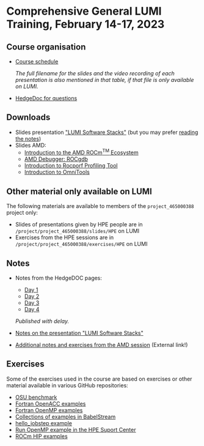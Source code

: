 # Comprehensive General LUMI Training, February 14-17, 2023

## Course organisation

-   [Course schedule](schedule.md)

     *The full filename for the slides and the video recording of each presentation is also mentioned in that table,
     if that file is only available on LUMI.*

-   [HedgeDoc for questions](https://md.sigma2.no/lumi-general-course?both)

## Downloads

-   Slides presentation ["LUMI Software Stacks"](files/LUMI-Software-20230215.pdf) 
    (but you may prefer [reading the notes](software_stacks.md))
-   Slides AMD:
    -   [Introduction to the AMD ROCm<sup>TM</sup> Ecosystem](files/01_introduction_amd_rocm.pdf)
    -   [AMD Debugger: ROCgdb](files/02_Rocgdb_Tutorial.pdf)
    -   [Introduction to Rocporf Profiling Tool](files/03_intro_rocprof.pdf)
    -   [Introduction to OmniTools](files/04_intro_omnitools_new.pdf)


## Other material only available on LUMI

The following materials are available to members of the `project_465000388` project only:

-   Slides of presentations given by HPE people are in
    <code>/project/project_465000388/slides/HPE</code> on LUMI
-   Exercises from the HPE sessions are in
    <code>/project/project_465000388/exercises/HPE</code> on LUMI

<!--
The following materials can only be found on LUMI and are only accessible to members of project_465000388:

-   Introduction to the Cray EX Hardware and Programming Environment on LUMI-G
    -   Slides: <code>/project/project_465000388/slides/HPE/01_Intro_EX_Architecture_and_PE.pdf</code>
    -   Recording: <code>/project/project_465000388/recordings/01_Intro_EX_Architecture_and_PE.mp4</code> 
-   Running Applications on LUMI-G
    -   Slides: <code>/project/project_465000388/slides/HPE/02_Running_Applications_and_Tools.pdf</code>
    -   Recording: <code>/project/project_465000388/recordings/02_Running_Applications_and_Tools.mp4</code>
-   Introduction to AMD ROCm<sup>TM</sup> Ecosystem
    -   Recording: <code>/project/project_465000388/recordings/03_Introduction_to_the_AMD_ROCmTM_ecosystem.mp4</code>
-   Exercises are in <code>/project/project_465000388/exercises</code>
-->


## Notes

-   Notes from the HedgeDOC pages:
    -   [Day 1](hedgedoc_notes_day1.md)
    -   [Day 2](hedgedoc_notes_day2.md)
    -   [Day 3](hedgedoc_notes_day3.md)
    -   [Day 4](hedgedoc_notes_day4.md)
    
    <em>Published with delay.</em>
    
-   [Notes on the presentation "LUMI Software Stacks"](software_stacks.md)

-   [Additional notes and exercises from the AMD session](https://hackmd.io/rhopZnwTSm2xIYM3OUhwUA) (External link!)


## Exercises

Some of the exercises used in the course are based on exercises or other material available in various GitHub repositories:

-   [OSU benchmark](https://mvapich.cse.ohio-state.edu/download/mvapich/osu-micro-benchmarks-5.9.tar.gz)
-   [Fortran OpenACC examples](https://github.com/RonRahaman/openacc-mpi-demos)
-   [Fortran OpenMP examples](https://github.com/ye-luo/openmp-target)
-   [Collections of examples in BabelStream](https://github.com/UoB-HPC/BabelStream)
-   [hello_jobstep example](https://code.ornl.gov/olcf/hello_jobstep)
-   [Run OpenMP example in the HPE Suport Center](https://support.hpe.com/hpesc/public/docDisplay?docId=a00114008en_us&docLocale=en_US&page=Run_an_OpenMP_Application.html)
-   [ROCm HIP examples](https://github.com/ROCm-Developer-Tools/HIP-Examples)

